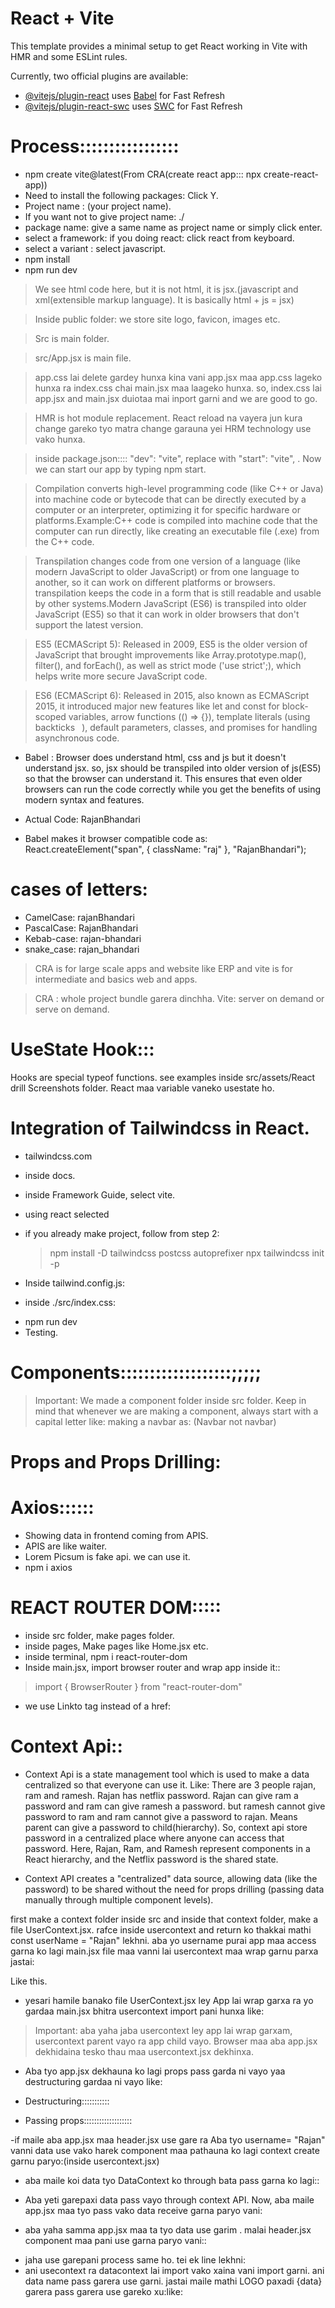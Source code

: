 # React + Vite

This template provides a minimal setup to get React working in Vite with HMR and some ESLint rules.

Currently, two official plugins are available:

- [@vitejs/plugin-react](https://github.com/vitejs/vite-plugin-react/blob/main/packages/plugin-react/README.md) uses [Babel](https://babeljs.io/) for Fast Refresh
- [@vitejs/plugin-react-swc](https://github.com/vitejs/vite-plugin-react-swc) uses [SWC](https://swc.rs/) for Fast Refresh




# Process:::::::::::::::::
- npm create vite@latest(From CRA(create react app::: npx create-react-app))
- Need to install the following packages: Click Y.
- Project name : (your project name). 
- If you want not to give project name: ./
- package name: give a same name as project name or    simply click enter.
- select a framework: if you doing react: click react from keyboard.
- select a variant : select javascript.
- npm install
- npm run dev


> We see html code here, but it is not html, it is jsx.(javascript and xml(extensible markup language). It is basically html + js = jsx)


> Inside public folder: we store site logo, favicon, images etc.

> Src is main folder.

> src/App.jsx is main file.

> app.css lai delete gardey hunxa kina vani app.jsx maa app.css lageko hunxa ra index.css chai main.jsx maa laageko hunxa. so, index.css lai app.jsx and main.jsx duiotaa mai inport garni and we are good to go.


> HMR is hot module replacement. React reload na vayera jun kura change gareko tyo matra change garauna yei HRM technology use vako hunxa.

>  inside package.json::::  "dev": "vite", replace with "start": "vite", . Now we can start our app by typing npm start.

> Compilation converts high-level programming code (like C++ or Java) into machine code or bytecode that can be directly executed by a computer or an interpreter, optimizing it for specific hardware or platforms.Example:C++ code is compiled into machine code that the computer can run directly, like creating an executable file (.exe) from the C++ code.


>  Transpilation changes code from one version of a language (like modern JavaScript to older JavaScript) or from one language to another, so it can work on different platforms or browsers. transpilation keeps the code in a form that is still readable and usable by other systems.Modern JavaScript (ES6) is transpiled into older JavaScript (ES5) so that it can work in older browsers that don't support the latest version.


> ES5 (ECMAScript 5): Released in 2009, ES5 is the older version of JavaScript that brought improvements like Array.prototype.map(), filter(), and forEach(), as well as strict mode ('use strict';), which helps write more secure JavaScript code.

> ES6 (ECMAScript 6): Released in 2015, also known as ECMAScript 2015, it introduced major new features like let and const for block-scoped variables, arrow functions (() => {}), template literals (using backticks ` `), default parameters, classes, and promises for handling asynchronous code.


- Babel : Browser does understand html, css and js but it doesn't understand jsx. so, jsx should be transpiled into older version of js(ES5) so that the browser can understand it. This ensures that even older browsers can run the code correctly while you get the benefits of using modern syntax and features.

- Actual Code:
<span className="raj">RajanBhandari</span>

- Babel makes it browser compatible code as:
React.createElement("span", { className: "raj" }, "RajanBhandari");

# cases of letters:
- CamelCase: rajanBhandari
- PascalCase: RajanBhandari
- Kebab-case: rajan-bhandari
- snake_case: rajan_bhandari


> CRA is for large scale apps and website like ERP and vite is for intermediate and basics web and apps.

> CRA : whole project bundle garera dinchha.
> Vite: server on demand or serve on demand.


# UseState Hook:::
Hooks are special typeof functions. see examples inside src/assets/React drill Screenshots folder. React maa variable vaneko usestate ho.


# Integration of Tailwindcss in React.
- tailwindcss.com
- inside docs.
- inside Framework Guide, select vite.
- using react selected
- if you already make project, follow from step 2:
  > npm install -D tailwindcss postcss autoprefixer
  > npx tailwindcss init -p

- Inside tailwind.config.js:
 <!-- /** @type {import('tailwindcss').Config} */
export default {
  content: [
    "./index.html",
    "./src/**/*.{js,ts,jsx,tsx}",
  ],
  theme: {
    extend: {},
  },
  plugins: [],
} -->



- inside ./src/index.css:
<!-- @tailwind base;
@tailwind components;
@tailwind utilities; -->


- npm run dev
- Testing.



# Components:::::::::::::::::::;;;;;

> Important: We made a component folder inside src folder. Keep in mind that whenever we are making a component, always start with a capital letter like: making a navbar as: (Navbar not navbar)

# Props and Props Drilling:
# Axios::::::
- Showing data in frontend coming from APIS.
- APIS are like waiter.
- Lorem Picsum is fake api. we can use it.
- npm i axios


# REACT ROUTER DOM:::::
- inside src folder, make pages folder.
- inside pages, Make pages like Home.jsx etc.
- inside terminal, npm i react-router-dom
- Inside main.jsx, import browser router and wrap app inside it::
> import { BrowserRouter } from "react-router-dom"

<!-- <BrowserRouter>
      <App />
    </BrowserRouter> -->

- we use Linkto tag instead of a href:
<!-- <Link to = "/home" className="text-xl cursor-pointer">Home</Link> -->

# Context Api::
- Context Api is a state management tool which is used to make a data centralized so that everyone can use it. Like: There are 3 people rajan, ram and ramesh. Rajan has netflix password. Rajan can give ram a password and ram can give ramesh a password. but ramesh cannot give password to ram and ram cannot give a password to rajan. Means parent can give a password to child(hierarchy). So, context api store password in a centralized place where anyone can access that password. Here, Rajan, Ram, and Ramesh represent components in a React hierarchy, and the Netflix password is the shared state.

- Context API creates a "centralized" data source, allowing data (like the password) to be shared without the need for props drilling (passing data manually through multiple component levels).

first make a context folder inside src and inside that context folder, make a file UserContext.jsx. rafce inside usercontext and return ko thakkai mathi const userName = "Rajan" lekhni. aba yo username purai app maa access garna ko lagi main.jsx file maa <App/> vanni lai usercontext maa wrap garnu parxa jastai:
  <!-- <UserContext>
          <App />
        </UserContext> --> Like this.

- yesari hamile banako file UserContext.jsx ley App lai wrap garxa ra yo gardaa main.jsx bhitra usercontext import pani hunxa like:
<!-- import UserContext from './context/UserContext.jsx' -->


> Important:  aba yaha jaba usercontext ley app lai wrap garxam, usercontext parent vayo ra app child vayo. Browser maa aba app.jsx dekhidaina tesko thau maa usercontext.jsx dekhinxa.

- Aba tyo app.jsx dekhauna ko lagi props pass garda ni vayo yaa destructuring gardaa ni vayo like:

- Destructuring:::::::::::
<!-- import React from 'react'

const UserContext = ({children}) => {

    const userName = "Rajan_UserContext"
  return (
    <div>
        {children}
    </div>
  )
}

export default UserContext -->

- Passing props:::::::::::::::::::
<!-- import React from 'react'

const UserContext = (props) => {

    const userName = "Rajan_UserContext"
  return (
    <div>
        {props.children}
    </div>
  )
}

export default UserContext -->


-if maile aba app.jsx maa header.jsx use gare ra Aba tyo username= "Rajan" vanni data use vako harek component maa pathauna ko lagi context create garnu paryo:(inside usercontext.jsx)

<!-- import React, { createContext } from 'react'



export const DataContext = CreateContext()

const UserContext = (props) => {

    const userName = "Rajan_UserContext"
  return (
    <div>
        {props.children}
    </div>
  )
}

export default UserContext -->

- aba maile koi data tyo DataContext ko through bata pass garna ko lagi::

<!-- import React, { createContext } from 'react'



export const DataContext = createContext()

const UserContext = (props) => {

    const userName = "Rajan_UserContext"
  return (
    <div>
        <DataContext.Provider value={userName}>
        {props.children}
        </DataContext.Provider>
    </div>
  )
}

export default UserContext-->

- Aba  yeti garepaxi data pass vayo through context API. Now, aba maile app.jsx maa tyo pass vako data receive garna paryo vani:


<!-- import React, { useContext } from 'react'
import Header from './components/Header'
import { DataContext } from './context/UserContext'

const App = () => {
  const data = useContext(DataContext)
  console.log(data);
  
  return (
    <div>
      <Header/>
      <h1>This is app.jsx  {data}</h1>
    </div>
  )
}

export default App -->

- aba yaha samma app.jsx maa ta tyo data use garim . malai header.jsx component maa pani use garna paryo vani::

<!-- import React, { useContext } from "react";
import { Link } from "react-router-dom";
import { DataContext } from "../context/UserContext";

const Header = () => {
  const data = useContext(DataContext)
  return (
    <>
      <nav className=" bg-emerald-800 flex py-5 px-10 items-center justify-between ">
        <h2 className="text-2xl cursor-pointer">LOGO{data}</h2>
        <div className="flex gap-9 items-center">
          <Link to = "/home" className="text-xl cursor-pointer">Home</Link>
          <Link to = "/product" className="text-xl cursor-pointer">Products</Link>
          <Link to = "/contact" className="text-xl cursor-pointer">Contact</Link>
          <Link to = "/about" className="text-xl cursor-pointer">About</Link>
        </div>
      </nav>
    </>
  );
};

export default Header; -->

- jaha use garepani process same ho. tei ek line lekhni:
  <!-- const data = useContext(DataContext) -->
- ani usecontext ra datacontext lai import vako xaina vani import garni. ani data name pass garera use garni. jastai maile mathi LOGO paxadi {data} garera pass garera use gareko xu:like:
  <!-- <h2 className="text-2xl cursor-pointer">LOGO{data}</h2> -->

  


